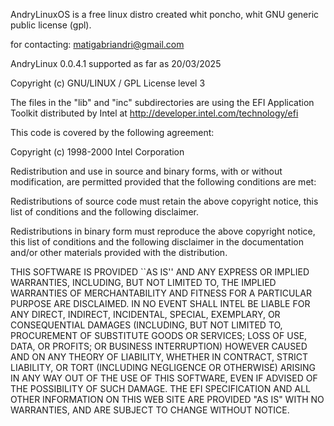 AndryLinuxOS is a free linux distro created whit poncho, whit GNU generic public license (gpl).

for contacting: matigabriandri@gmail.com

AndryLinux 0.0.4.1 supported as far as 20/03/2025

Copyright (c) GNU/LINUX / GPL License level 3

The files in the "lib" and "inc" subdirectories are using the EFI Application 
Toolkit distributed by Intel at http://developer.intel.com/technology/efi

This code is covered by the following agreement:

Copyright (c) 1998-2000 Intel Corporation

Redistribution and use in source and binary forms, with or without modification, are permitted
provided that the following conditions are met:

Redistributions of source code must retain the above copyright notice, this list of conditions and
the following disclaimer.

Redistributions in binary form must reproduce the above copyright notice, this list of conditions
and the following disclaimer in the documentation and/or other materials provided with the
distribution.

THIS SOFTWARE IS PROVIDED ``AS IS'' AND ANY EXPRESS OR IMPLIED WARRANTIES,
INCLUDING, BUT NOT LIMITED TO, THE IMPLIED WARRANTIES OF MERCHANTABILITY AND
FITNESS FOR A PARTICULAR PURPOSE ARE DISCLAIMED. IN NO EVENT SHALL INTEL BE
LIABLE FOR ANY DIRECT, INDIRECT, INCIDENTAL, SPECIAL, EXEMPLARY, OR
CONSEQUENTIAL DAMAGES (INCLUDING, BUT NOT LIMITED TO, PROCUREMENT OF
SUBSTITUTE GOODS OR SERVICES; LOSS OF USE, DATA, OR PROFITS; OR BUSINESS
INTERRUPTION) HOWEVER CAUSED AND ON ANY THEORY OF LIABILITY, WHETHER IN
CONTRACT, STRICT LIABILITY, OR TORT (INCLUDING NEGLIGENCE OR OTHERWISE)
ARISING IN ANY WAY OUT OF THE USE OF THIS SOFTWARE, EVEN IF ADVISED OF THE
POSSIBILITY OF SUCH DAMAGE. THE EFI SPECIFICATION AND ALL OTHER INFORMATION
ON THIS WEB SITE ARE PROVIDED "AS IS" WITH NO WARRANTIES, AND ARE SUBJECT
TO CHANGE WITHOUT NOTICE.
